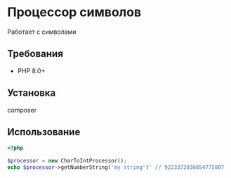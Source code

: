 # Процессор символов

Работает с символами

## Требования

- PHP 8.0+

## Установка

composer 

## Использование
```php
<?php

$processor = new CharToIntProcessor();
echo $processor->getNumberString('my string')' // 9223372036854775807
```
